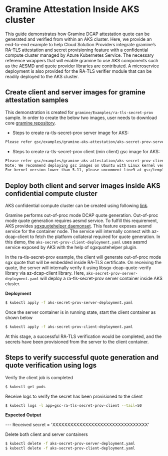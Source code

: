 # Gramine Attestation Inside AKS cluster

This guide demonstrates how Gramine DCAP attestation quote can be generated and verified from
within an AKS cluster. Here, we provide an end-to-end example to help Cloud Solution Providers
integrate gramine’s RA-TLS attestation and secret provisioning feature with a confidential compute
cluster managed by Azure Kubernetes Service. The necessary reference wrappers that will enable
gramine to use AKS components such as the AESMD and quote provider libraries are contributed.
A microservice deployment is also provided for the RA-TLS verifier module that can be readily
deployed to the AKS cluster.

## Create client and server images for gramine attestation samples

This demonstration is created for ``gramine/Examples/ra-tls-secret-prov`` sample.
In order to create the below two images, user needs to download core [gramine repository](https://github.com/gramineproject/gramine).

- Steps to create ra-tls-secret-prov server image for AKS:

```sh
Please refer gsc/examples/gramine-aks-attestation/aks-secret-prov-server.dockerfile
```

- Steps to create ra-tls-secret-prov client (min client) gsc image for AKS:

```sh
Please refer gsc/examples/gramine-aks-attestation/aks-secret-prov-client.dockerfile
Note: We recommend deploying gsc images on Ubuntu with Linux kernel version 5.11 or higher.
For kernel version lower than 5.11, please uncomment line9 at gsc/templates/apploader.template.
```

## Deploy both client and server images inside AKS confidential compute cluster

AKS confidential compute cluster can be created using following
[link](https://docs.microsoft.com/en-us/azure/confidential-computing/confidential-nodes-aks-get-started).

Gramine performs out-of-proc mode DCAP quote generation. Out-of-proc mode quote generation requires aesmd
service. To fulfill this requirement, AKS provides
[sgxquotehelper daemonset](https://docs.microsoft.com/en-us/azure/confidential-computing/confidential-nodes-out-of-proc-attestation).
This feature exposes aesmd service for the container node. The service will internally connect with
az-dcap-client to fetch the platform collateral required for quote generation. In this demo, the
``aks-secret-prov-client-deployment.yaml`` uses aesmd service exposed by AKS with the help of
sgxquotehelper plugin.

In the ra-tls-secret-prov example, the client will generate out-of-proc mode sgx quote that will be
embedded inside RA-TLS certificate. On receiving the quote, the server will internally verify it
using libsgx-dcap-quote-verify library via az-dcap-client library. Here,
``aks-secret-prov-server-deployment.yaml`` will deploy a ra-tls-secret-prov server container inside
 AKS cluster.

**Deployment**<br>

```sh
$ kubectl apply -f aks-secret-prov-server-deployment.yaml
```

Once the server container is in running state, start the client container as shown below

```sh
$ kubectl apply -f aks-secret-prov-client-deployment.yaml
```

At this stage, a successful RA-TLS verification would be completed, and the secrets have been
provisioned from the server to the client container.

## Steps to verify successful quote generation and quote verification using logs

Verify the client job is completed

```sh
$ kubectl get pods
```
Receive logs to verify the secret has been provisioned to the client

```sh
$ kubectl logs -l app=gsc-ra-tls-secret-prov-client --tail=50
```

**Expected Output**<br>

--- Received secret = 'XXXXXXXXXXXXXXXXXXXXXXXXXXXXXXXX'

Delete both client and server containers

```sh
$ kubectl delete -f aks-secret-prov-server-deployment.yaml
$ kubectl delete -f aks-secret-prov-client-deployment.yaml
```
